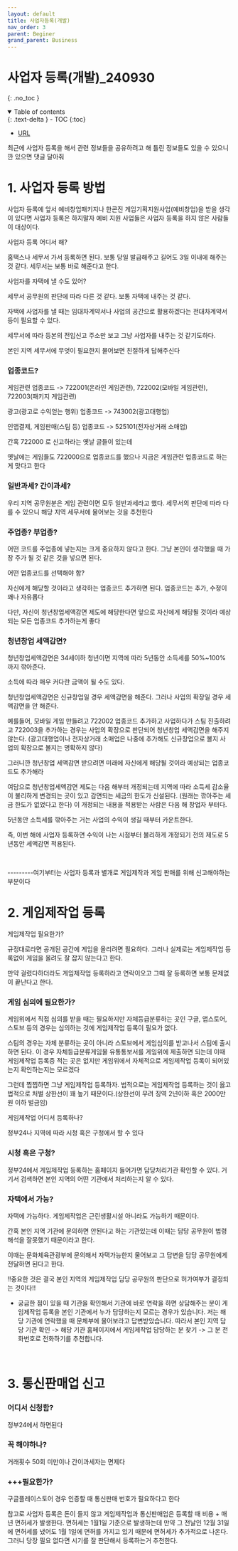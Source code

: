 ```yaml
---
layout: default
title: 사업자등록(개발)
nav_order: 3
parent: Beginer
grand_parent: Business
---
```


# 사업자 등록(개발)_240930
{: .no_toc }

<details open markdown="block">
  <summary>
    Table of contents
  </summary>
  {: .text-delta }
- TOC
{:toc}
</details>
<!------------------------------------ STEP ------------------------------------>

* [URL](https://gall.dcinside.com/mgallery/board/view/?id=game_dev&no=170037&s_type=search_subject_memo&s_keyword=%EC%82%AC%EC%97%85%EC%9E%90%20%EB%93%B1%EB%A1%9D%20%EB%B0%A9%EB%B2%95%20%EB%B0%8F%20%EB%A9%B4%ED%97%88%20%EC%A0%95%EB%A6%AC&page=1)

최근에 사업자 등록을 해서 관련 정보들을 공유하려고 해
틀린 정보들도 있을 수 있으니깐 있으면 댓글 달아줘

# 1. 사업자 등록 방법

사업자 등록에 앞서 예비창업패키지나 한콘진 게임기획지원사업(예비창업)을 받을 생각이 있다면 사업자 등록은 하지말자
예비 지원 사업들은 사업자 등록을 하지 않은 사람들이 대상이다.

사업자 등록 어디서 해?

홈택스나 세무서 가서 등록하면 된다. 보통 당일 발급해주고 길어도 3일 이내에 해주는 것 같다.
세무서는 보통 바로 해준다고 한다.

사업자를 자택에 낼 수도 있어?

세무서 공무원의 판단에 따라 다른 것 같다. 보통 자택에 내주는 것 같다.

자택에 사업자를 낼 때는 임대차계약서나 사업의 공간으로 활용하겠다는 전대차계약서 등이 필요할 수 있다.

세무서에 따라 등본의 전입신고 주소만 보고 그냥 사업자를 내주는 것 같기도하다.

본인 지역 세무서에 무엇이 필요한지 물어보면 친절하게 답해주신다


### 업종코드?

게임관련 업종코드 -> 722001(온라인 게임관련), 722002(모바일 게임관련), 722003(패키지 게임관련)

광고(광고로 수익얻는 행위) 업종코드 -> 743002(광고대행업)

인앱결제, 게임판매(스팀 등) 업종코드 -> 525101(전자상거래 소매업)

간혹 722000 로 신고하라는 옛날 글들이 있는데

옛날에는 게임들도 722000으로 업종코드를 했으나 지금은 게임관련 업종코드로 하는게 맞다고 한다

### 일반과세? 간이과세?

우리 지역 공무원분은 게임 관련이면 모두 일반과세라고 했다. 세무서의 판단에 따라 다를 수 있으니 해당 지역 세무서에 물어보는 것을 추천한다

### 주업종? 부업종?

어떤 코드를 주업종에 넣는지는 크게 중요하지 않다고 한다. 그냥 본인이 생각했을 때 가장 주가 될 것 같은 것을 넣으면 된다.

어떤 업종코드를 선택해야 함?

자신에게 해당할 것이라고 생각하는 업종코드 추가하면 된다. 업종코드는 추가, 수정이 꽤나 자유롭다

다만, 자신이 청년창업세액감면 제도에 해당한다면 앞으로 자신에게 해당될 것이라 예상되는 모든 업종코드 추가하는게 좋다


### 청년창업 세액감면?

청년창업세액감면은 34세이하 청년이면 지역에 따라 5년동안 소득세를 50%~100%까지 깎아준다.

소득에 따라 매우 커다란 금액이 될 수도 있다.

청년창업세액감면은 신규창업일 경우 세액감면을 해준다. 그러나 사업의 확장일 경우 세액감면을 안 해준다.

예를들어, 모바일 게임 만들려고 722002 업종코드 추가하고 사업하다가 스팀 진출하려고 722003을 추가하는 경우는 사업의 확장으로 판단되어 청년창업 세액감면을 해주지 않는다. (광고대행업이나 전자상거래 소매업은 나중에 추가해도 신규창업으로 볼지 사업의 확장으로 볼지는 명확하지 않다)

그러니깐 청년창업 세액감면 받으려면 미래에 자신에게 해당될 것이라 예상되는 업종코드도 추가해라

여담으로 청년창업세액감면 제도는 다음 해부터 개정되는데 지역에 따라 소득세 감소율이 불리하게 변경되는 곳이 있고 감면되는 세금의 한도가 신설된다. (원래는 깎아주는 세금 한도가 없었다고 한다)
이 개정되는 내용을 적용받는 사람은 다음 해 창업자 부터다.

5년동안 소득세를 깎아주는 거는 사업의 수익이 생길 때부터 카운트한다.

즉, 이번 해에 사업자 등록하면 수익이 나는 시점부터 불리하게 개정되기 전의 제도로 5년동안 세액감면 적용된다.

<br>

---------여기부터는 사업자 등록과 별개로 게임제작과 게임 판매를 위해 신고해야하는 부분이다

# 2. 게임제작업 등록

게임제작업 필요한가?

규정대로라면 공개된 공간에 게임을 올리려면 필요하다. 그러나 실제로는 게임제작업 등록없이 게임을 올려도 잘 잡지 않는다고 한다.

만약 걸렸다하더라도 게임제작업 등록하라고 연락이오고 그때 잘 등록하면 보통 문제없이 끝난다고 한다.

### 게임 심의에 필요한가?

게임위에서 직접 심의를 받을 때는 필요하지만 자체등급분류하는 곳인 구글, 앱스토어, 스토브 등의 경우는 심의하는 것에 게임제작업 등록이 필요가 없다.

스팀의 경우는 자체 분류하는 곳이 아니라 스토브에서 게임심의를 받고나서 스팀에 출시하면 된다. 이 경우 자체등급분류게임물 유통통보서를 게임위에 제출하면 되는데 이때 게임제작업 등록증 적는 곳은 없지만 게임위에서 자체적으로 게임제작업 등록이 되어있는지 확인하는지는 모르겠다

그런데 찝찝하면 그냥 게임제작업 등록하자. 법적으로는 게임제작업 등록하는 것이 옳고 법적으로 처벌 상한선이 꽤 높기 때문이다.(상한선이 무려 징역 2년이하 혹은 2000만원 이하 벌금임)

게임제작업 어디서 등록하나?

정부24나 지역에 따라 시청 혹은 구청에서 할 수 있다

### 시청 혹은 구청?

정부24에서 게임제작업 등록하는 홈페이지 들어가면 담당처리기관 확인할 수 있다. 거기서 검색하면 본인 지역의 어떤 기관에서 처리하는지 알 수 있다.

### 자택에서 가능?

자택에 가능하다. 게임제작업은 근린생활시설 아니라도 가능하기 때문이다.

간혹 본인 지역 기관에 문의하면 안된다고 하는 기관있는데 이때는 담당 공무원이 법령해석을 잘못했기 때문이라고 한다.

이때는 문화체육관광부에 문의해서 자택가능한지 물어보고 그 답변을 담당 공무원에게 전달하면 된다고 한다.

!!중요한 것은 결국 본인 지역의 게임제작업 담당 공무원의 판단으로 허가여부가 결정되는 것이다!!

+ 궁금한 점이 있을 때 기관을 확인해서 기관에 바로 연락을 하면 상담해주는 분이 게임제작업 등록을 본인 기관에서 누가 담당하는지 모르는 경우가 있습니다. 저는 해당 기관에 연락했을 때 문체부에 물어보라고 답변받았습니다. 따라서 본인 지역 담당 기관 확인 -> 해당 기관 홈페이지에서 게임제작업 담당하는 분 찾기 -> 그 분 전화번호로 전화하기를 추천합니다.

<br>

# 3. 통신판매업 신고

### 어디서 신청함?

정부24에서 하면된다

### 꼭 해야하나?

거래횟수 50회 미만이나 간이과세자는 면제다

### +++필요한가?

구글플레이스토어 경우 인증할 때 통신판매 번호가 필요하다고 한다

참고로 사업자 등록은 돈이 들지 않고 게임제작업과 통신판매업은 등록할 때 비용 + 매년 면허세가 발생한다. 면허세는 1월1일 기준으로 발생하는데 만약 그 전날인 12월 31일에 면허세를 냈어도 1월 1일에 면허를 가지고 있기 때문에 면허세가 추가적으로 나온다. 그러니 당장 필요 없다면 시기를 잘 판단해서 등록하는거 추천한다.

<br>